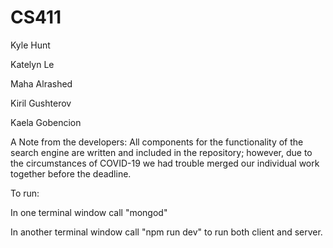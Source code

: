 # CS411

Kyle Hunt 

Katelyn Le

Maha Alrashed

Kiril Gushterov

Kaela Gobencion

A Note from the developers: All components for the functionality of the search engine are written and included in the repository; however, due to the circumstances of COVID-19 we had trouble merged our individual work together before the deadline.

To run:

In one terminal window call "mongod"

In another terminal window call "npm run dev" to run both client and server.
